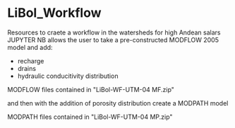 # LiBol_Workflow
Resources to craete a workflow in the watersheds for high Andean salars
JUPYTER NB allows the user to take a pre-constructed MODFLOW 2005 model and add:

 - recharge
- drains
- hydraulic conducitivity distribution

MODFLOW files contained in "LiBol-WF-UTM-04 MF.zip"

and then with the addition of porosity distribution create a MODPATH model

MODPATH files contained in "LiBol-WF-UTM-04 MP.zip"
